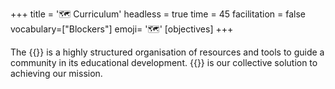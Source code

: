 +++
title = '🗺️ Curriculum'
headless = true
time = 45
facilitation = false
vocabulary=["Blockers"]
emoji= '🗺️'
[objectives]
+++

The {{<tooltip title="curriculum" >}}
is a highly structured organisation of resources and tools to guide a community in its educational development.
{{</tooltip>}} is our collective solution to achieving our mission.
